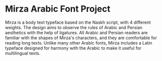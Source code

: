 # Mirza Arabic Font Project

Mirza is a body text typeface based on the Naskh script, with 4 different weights. 
The design aims to observe the rules of Arabic and Persian aesthetics with the help of ligatures. 
All Arabic and Persian readers are familiar with the shapes of Mirza's characters, and they are comfortable for reading long texts. 
Unlike many other Arabic fonts, Mirza includes a Latin typeface designed for harmony with the Arabic to make it useful for multilingual texts.
